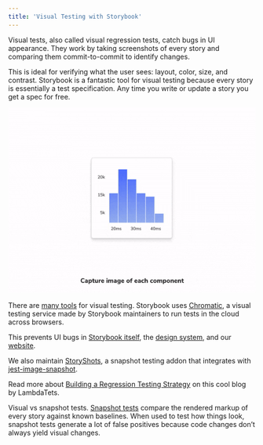 ```yaml
---
title: 'Visual Testing with Storybook'
---
```


Visual tests, also called visual regression tests, catch bugs in UI appearance. They work by taking screenshots of every story and comparing them commit-to-commit to identify changes.

This is ideal for verifying what the user sees: layout, color, size, and contrast. Storybook is a fantastic tool for visual testing because every story is essentially a test specification. Any time you write or update a story you get a spec for free.

![Visually testing a component in Storybook](./component-visual-testing.gif)

There are [many tools](https://github.com/mojoaxel/awesome-regression-testing) for visual testing. Storybook uses [Chromatic](https://www.chromatic.com), a visual testing service made by Storybook maintainers to run tests in the cloud across browsers.

This prevents UI bugs in [Storybook itself](https://www.chromatic.com/library?appId=5a375b97f4b14f0020b0cda3), the [design system](https://www.chromatic.com/library?appId=5ccbc373887ca40020446347), and our [website](https://www.chromatic.com/library?appId=5be26744d2f6250024a9117d).

We also maintain [StoryShots](https://github.com/storybookjs/storybook/tree/master/addons/storyshots), a snapshot testing addon that integrates with [jest-image-snapshot](https://github.com/storybookjs/storybook/tree/master/addons/storyshots#configure-storyshots-for-image-snapshots).

Read more about [Building a Regression Testing Strategy](https://www.lambdatest.com/blog/building-a-regression-testing-strategy-for-agile-teams/) on this cool blog by LambdaTets.

<div class="aside">

Visual vs snapshot tests. [Snapshot tests](./snapshot-testing.md) compare the rendered markup of every story against known baselines. When used to test how things look, snapshot tests generate a lot of false positives because code changes don’t always yield visual changes.

</div>
